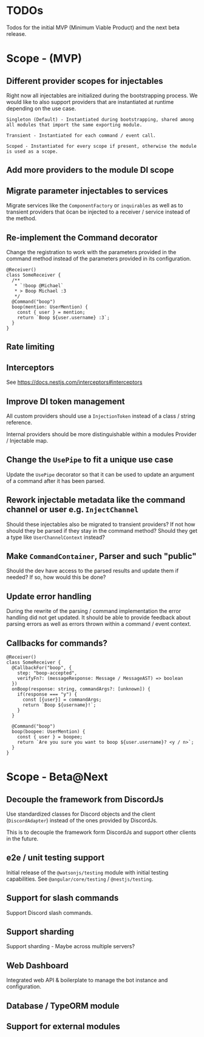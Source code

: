 # TODOs

Todos for the initial MVP (Minimum Viable Product) and the next beta release.

# Scope - (MVP)

## Different provider scopes for injectables

Right now all injectables are initialized during the bootstrapping process. We would like to also support providers that are instantiated at runtime depending on the use case.

```
Singleton (Default) - Instantiated during bootstrapping, shared among all modules that import the same exporting module.

Transient - Instantiated for each command / event call.

Scoped - Instantiated for every scope if present, otherwise the module is used as a scope.
```

## Add more providers to the module DI scope

## Migrate parameter injectables to services

Migrate services like the `ComponentFactory` or `inquirables` as well as to transient providers that öcan be injected to a receiver / service instead of the method.

## Re-implement the Command decorator

Change the registration to work with the parameters provided in the command method instead of the parameters provided in its configuration.

```TS
@Receiver()
class SomeReceiver {
  /**
   * `!boop @Michael`
   * > Boop Michael :3
   */
  @Command("boop")
  boop(mention: UserMention) {
    const { user } = mention;
    return `Boop ${user.username} :3`;
  }
}
```

## Rate limiting

## Interceptors

See https://docs.nestjs.com/interceptors#interceptors

## Improve DI token management

All custom providers should use a `InjectionToken` instead of a class / string reference.

Internal providers should be more distinguishable within a modules Provider / Injectable map.

## Change the `UsePipe` to fit a unique use case

Update the `UsePipe` decorator so that it can be used to update an argument of a command after it has been parsed.

## Rework injectable metadata like the command channel or user e.g. `InjectChannel`

Should these injectables also be migrated to transient providers? If not how should they be parsed if they stay in the command method? Should they get a type like `UserChannelContext` instead?

## Make `CommandContainer`, Parser and such "public"

Should the dev have access to the parsed results and update them if needed? If so, how would this be done?

## Update error handling

During the rewrite of the parsing / command implementation the error handling did not get updated. It should be able to provide feedback about parsing errors as well as errors thrown within a command / event context.

## Callbacks for commands?

```TS
@Receiver()
class SomeReceiver {
  @CallbackFor("boop", {
    step: "boop-accepted",
    verifyFn?: (messageResponse: Message / MessageAST) => boolean
  })
  onBoop(response: string, commandArgs?: [unknown]) {
    if(response === "y") {
      const [{user}] = commandArgs;
      return `Boop ${username}!`;
    }
  }

  @Command("boop")
  boop(boopee: UserMention) {
    const { user } = boopee;
    return `Are you sure you want to boop ${user.username}? <y / n>`;
  }
}
```

# Scope - Beta@Next

## Decouple the framework from DiscordJs

Use standardized classes for Discord objects and the client (`DiscordAdapter`) instead of the ones provided by DiscordJs.

This is to decouple the framework form DiscordJs and support other clients in the future.

## e2e / unit testing support

Initial release of the `@watsonjs/testing` module with initial testing capabilities. See `@angular/core/testing` / `@nestjs/testing`.

## Support for slash commands

Support Discord slash commands.

## Support sharding

Support sharding - Maybe across multiple servers?

## Web Dashboard

Integrated web API & boilerplate to manage the bot instance and configuration.

## Database / TypeORM module

## Support for external modules
